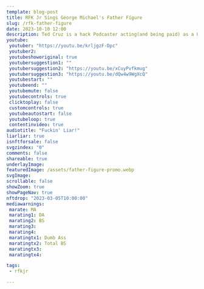 ```yaml
---
template: blog-post
title: RFK Jr Sings George Michael's Father Figure 
slug: /rfk-father-figure
date: 2023-10-10 12:00
description: Ted Cruz is a hack Podcaster acting(and being paid) as a US Senator.
youtube:
 youtuber: "https://youtu.be/krljgzF-Dpc"
 youtuber2: 
 youtubeshoworiginal: true
 youtubersuggestion1: ""
 youtubersuggestion2: "https://youtu.be/xCuyPvfkmug"
 youtubersuggestion3: "https://youtu.be/dQw4w9WgXcQ"
 youtubestart: ""
 youtubeend: ""
 youtubemute: false
 youtubecontrols: true
 clicktoplay: false
 customcontrols: true
 youtubeautostart: false
 youtubeloop: true
 contentinvideo: true
audiotitle: "Fuckin' Liar!"
liarliar: true
isnftforsale: false
svgzindex: "0"
comments: false
shareable: true
underlayImage: 
featuredImage: /assets/father-figure-promo.webp
svgImage: 
scrollable: false
showZoom: true
showPageNav: true
nftdrop: "2023-03-05T10:00:00"
mediawarnings:
 marate: MA
 marating1: DA
 marating2: BS
 marating3: 
 marating4: 
 maratingtx1: Dumb Ass
 maratingtx2: Total BS
 maratingtx3: 
 maratingtx4: 

tags: 
 - rfkjr

---
```


